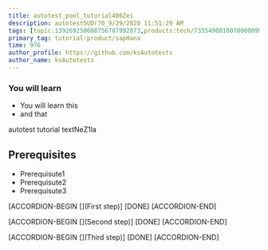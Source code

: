 ```yaml
---
title: autotest_pool_tutorial406Zei
description: autotest5UDr70_9/29/2020 11:51:29 AM
tags: [topic:139269250608756787992873,products:tech/73554900100700000996,tutorial:experience/advanced]
primary_tag: tutorial:product/sapHana
time: 976
author_profile: https://github.com/ksAutotests
author_name: ksAutotests
---
```

### You will learn
- You will learn this
- and that

autotest tutorial textNeZ1la

## Prerequisites
- Prerequisute1
- Prerequisute2
- Prerequisute3

[ACCORDION-BEGIN [](First step)]
[DONE]
[ACCORDION-END]

[ACCORDION-BEGIN [](Second step)]
[DONE]
[ACCORDION-END]

[ACCORDION-BEGIN [](Third step)]
[DONE]
[ACCORDION-END]

